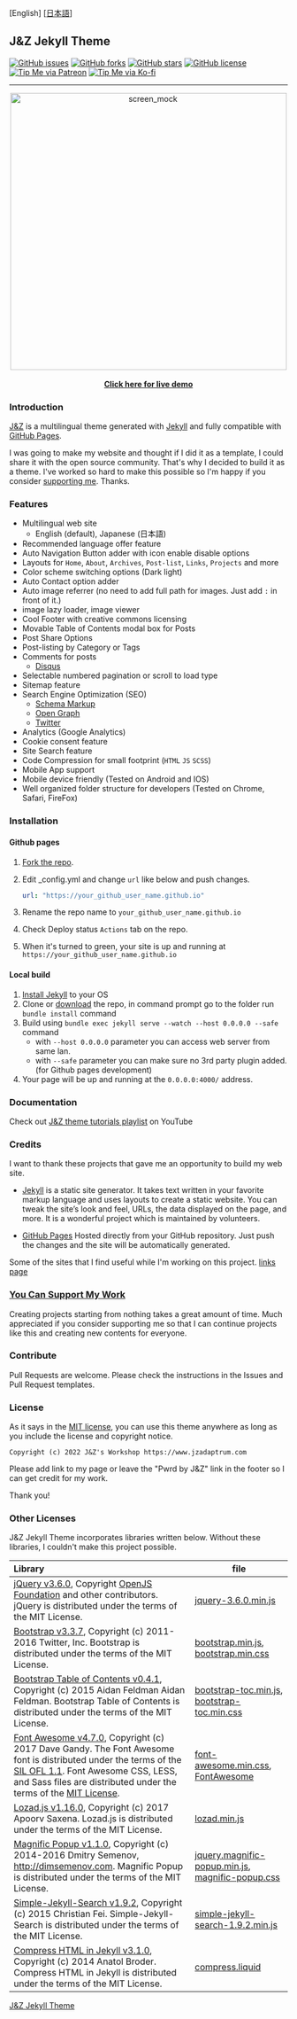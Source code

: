 [English] [[日本語](https://github.com/jzadaptrum/JandZ-JekyllTheme/blob/main/README-jp.md#readme)]

## J&Z Jekyll Theme

<!-- readme -->

[<img src="https://img.shields.io/github/issues/jzadaptrum/JandZ-JekyllTheme" alt="GitHub issues" data-no-image-viewer>](https://github.com/jzadaptrum/JandZ-JekyllTheme/issues)
[<img src="https://img.shields.io/github/forks/jzadaptrum/JandZ-JekyllTheme" alt="GitHub forks" data-no-image-viewer>](https://github.com/jzadaptrum/JandZ-JekyllTheme/blob/main/README.md#readme)
[<img src="https://img.shields.io/github/stars/jzadaptrum/JandZ-JekyllTheme" alt="GitHub stars" data-no-image-viewer>](https://github.com/jzadaptrum/JandZ-JekyllTheme/blob/main/README.md#readme)
[<img src="https://img.shields.io/github/license/jzadaptrum/JandZ-JekyllTheme" alt="GitHub license" data-no-image-viewer>](https://github.com/jzadaptrum/JandZ-JekyllTheme/blob/main/LICENSE)
[<img src="https://shields.io/badge/Patreon-Tip%20me-blue?logo=Patreon" alt="Tip Me via Patreon" data-no-image-viewer>](https://patreon.com/jzadaptrum "Tip Me via Patreon")
[<img src="https://shields.io/badge/Ko--fi-Tip%20me-blue?logo=kofi" alt="Tip Me via Ko-fi" data-no-image-viewer>](https://www.ko-fi.com/jzadaptrum "Tip Me via Ko-fi")

---

<div align="center">
  <img src="https://jekyll-theme-jandz-demo.jzadaptrum.com/assets/img/posts/mock1.jpg" height="500" alt="screen_mock">
  <br><br>
  <a href="https://jekyll-theme-jandz-demo.jzadaptrum.com" style="font-weight: bold;" >Click here for live demo</a>
</div>


### Introduction

<!-- outline-start -->

[J&Z](https://github.com/jzadaptrum/JandZ-JekyllTheme) is a multilingual theme generated with [Jekyll](https://jekyllrb.com/) and fully compatible with [GitHub Pages](https://pages.github.com/).

<!-- outline-end -->

I was going to make my website and thought if I did it as a template, I could share it with the open source community. That's why I decided to build it as a theme. I've worked so hard to make this possible so I'm happy if you consider [supporting me](https://github.com/jzadaptrum#sponsorship). Thanks.

### Features

- Multilingual web site
  - English (default), Japanese (日本語)
- Recommended language offer feature
- Auto Navigation Button adder with icon enable disable options
- Layouts for `Home`, `About`, `Archives`, `Post-list`, `Links`, `Projects` and more
- Color scheme switching options (Dark light)
- Auto Contact option adder
- Auto image referrer (no need to add full path for images. Just add `:` in front of it.)
- image lazy loader, image viewer
- Cool Footer with creative commons licensing
- Movable Table of Contents modal box for Posts
- Post Share Options
- Post-listing by Category or Tags
- Comments for posts
  - [Disqus](https://disqus.com)
- Selectable numbered pagination or scroll to load type
- Sitemap feature
- Search Engine Optimization (SEO)
  - [Schema Markup](https://schema.org)
  - [Open Graph](https://ogp.me/)
  - [Twitter](https://developer.twitter.com/en/docs/twitter-for-websites/cards/overview/summary)
- Analytics (Google Analytics)
- Cookie consent feature
- Site Search feature
- Code Compression for small footprint (`HTML` `JS` `SCSS`)
- Mobile App support
- Mobile device friendly (Tested on Android and IOS)
- Well organized folder structure for developers (Tested on Chrome, Safari, FireFox)

### Installation

#### Github pages

1. [Fork the repo](https://github.com/jzadaptrum/JandZ-JekyllTheme/fork).
1. Edit \_config.yml and change `url` like below and push changes.

   ```yaml
   url: "https://your_github_user_name.github.io"
   ```

1. Rename the repo name to `your_github_user_name.github.io`
1. Check Deploy status `Actions` tab on the repo.
1. When it's turned to green, your site is up and running at `https://your_github_user_name.github.io`

#### Local build

1. [Install Jekyll](https://jekyllrb.com/docs/installation/) to your OS
1. Clone or [download](https://github.com/jzadaptrum/JandZ-JekyllTheme/releases/latest) the repo, in command prompt go to the folder run `bundle install` command
1. Build using `bundle exec jekyll serve --watch --host 0.0.0.0 --safe` command
    - with `--host 0.0.0.0` parameter you can access web server from same lan.
    - with `--safe` parameter you can make sure no 3rd party plugin added. (for Github pages development)
1. Your page will be up and running at the `0.0.0.0:4000/` address.

### Documentation

Check out [J&Z theme tutorials playlist](https://www.youtube.com/playlist?list=PLAymxPbYHgl-fFy5can7uZBMJtFWVcphD) on YouTube

### Credits

I want to thank these projects that gave me an opportunity to build my web site.

- [Jekyll](https://jekyllrb.com/) is a static site generator. It takes text written in your favorite markup language and uses layouts to create a static website. You can tweak the site’s look and feel, URLs, the data displayed on the page, and more. It is a wonderful project which is maintained by volunteers.

- [GitHub Pages](https://pages.github.com/) Hosted directly from your GitHub repository. Just push the changes and the site will be automatically generated.

Some of the sites that I find useful while I'm working on this project. [links page](https://jekyll-theme-jandz-demo.jzadaptrum.com/tabs/links.html)

### [You Can Support My Work](https://github.com/jzadaptrum#sponsorship)

Creating projects starting from nothing takes a great amount of time. Much appreciated if you consider supporting me so that I can continue projects like this and creating new contents for everyone.

### Contribute

Pull Requests are welcome. Please check the instructions in the Issues and Pull Request templates.

### License

As it says in the [MIT license](https://github.com/jzadaptrum/JandZ-JekyllTheme/blob/main/LICENSE), you can use this theme anywhere as long as you include the license and copyright notice.

`Copyright (c) 2022 J&Z's Workshop https://www.jzadaptrum.com`

Please add link to my page or leave the "Pwrd by J&Z" link in the footer so I can get credit for my work.

Thank you!

### Other Licenses

J&Z Jekyll Theme incorporates libraries written below. Without these libraries, I couldn't make this project possible.

| Library                              | file |
| :----------------------------------- | ---- |
| [jQuery v3.6.0](https://github.com/jquery/jquery/tree/3.6.0), Copyright [OpenJS Foundation](https://openjsf.org) and other contributors. jQuery is distributed under the terms of the MIT License. | [jquery-3.6.0.min.js](https://github.com/jzadaptrum/JandZ-JekyllTheme/blob/main/assets/js/jquery-3.6.0.min.js) |
| [Bootstrap v3.3.7](https://github.com/twbs/bootstrap/tree/v3.3.7), Copyright (c) 2011-2016 Twitter, Inc. Bootstrap is distributed under the terms of the MIT License. | [bootstrap.min.js](https://github.com/jzadaptrum/JandZ-JekyllTheme/blob/main/assets/js/bootstrap.min.js), [bootstrap.min.css](assets/css/bootstrap.min.css) |
| [Bootstrap Table of Contents v0.4.1](https://github.com/afeld/bootstrap-toc/tree/v0.4.1), Copyright (c) 2015 Aidan Feldman Aidan Feldman. Bootstrap Table of Contents is distributed under the terms of the MIT License. | [bootstrap-toc.min.js](https://github.com/jzadaptrum/JandZ-JekyllTheme/blob/main/assets/js/bootstrap-toc.min.js), [bootstrap-toc.min.css](assets/css/bootstrap-toc.min.css) |
| [Font Awesome v4.7.0](https://github.com/FortAwesome/Font-Awesome/tree/v4.7.0), Copyright (c) 2017 Dave Gandy. The Font Awesome font is distributed under the terms of the [SIL OFL 1.1](http://scripts.sil.org/OFL). Font Awesome CSS, LESS, and Sass files are distributed under the terms of the [MIT License](https://opensource.org/licenses/mit-license.html). | [font-awesome.min.css](https://github.com/jzadaptrum/JandZ-JekyllTheme/blob/main/assets/css/font-awesome.min.css), [FontAwesome](https://github.com/jzadaptrum/JandZ-JekyllTheme/blob/main/assets/fonts/) |
| [Lozad.js v1.16.0](https://github.com/ApoorvSaxena/lozad.js/tree/v1.16.0), Copyright (c) 2017 Apoorv Saxena. Lozad.js is distributed under the terms of the MIT License. | [lozad.min.js](https://github.com/jzadaptrum/JandZ-JekyllTheme/blob/main/assets/js/lozad.min.js) |
| [Magnific Popup v1.1.0](https://github.com/dimsemenov/Magnific-Popup/tree/1.1.0), Copyright (c) 2014-2016 Dmitry Semenov, http://dimsemenov.com. Magnific Popup is distributed under the terms of the MIT License. | [jquery.magnific-popup.min.js](https://github.com/jzadaptrum/JandZ-JekyllTheme/blob/main/assets/js/jquery.magnific-popup.min.js), [magnific-popup.css](assets/css/magnific-popup.css) |
| [Simple-Jekyll-Search v1.9.2](https://github.com/christian-fei/Simple-Jekyll-Search/tree/v1.9.2), Copyright (c) 2015 Christian Fei. Simple-Jekyll-Search is distributed under the terms of the MIT License. | [simple-jekyll-search-1.9.2.min.js](https://github.com/jzadaptrum/JandZ-JekyllTheme/blob/main/assets/js/simple-jekyll-search-1.9.2.min.js) |
| [Compress HTML in Jekyll v3.1.0](https://github.com/penibelst/jekyll-compress-html/tree/v3.1.0), Copyright (c) 2014 Anatol Broder. Compress HTML in Jekyll is distributed under the terms of the MIT License. | [compress.liquid](https://github.com/jzadaptrum/JandZ-JekyllTheme/blob/main/_layouts/util/compress.liquid) |

[J&Z Jekyll Theme](https://github.com/jzadaptrum/JandZ-JekyllTheme)

